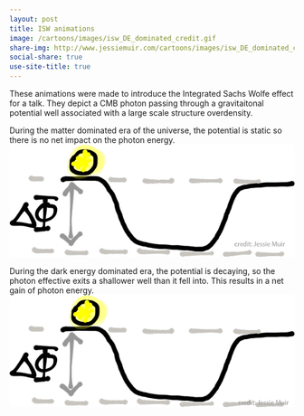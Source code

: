 ```yaml
---
layout: post
title: ISW animations
image: /cartoons/images/isw_DE_dominated_credit.gif
share-img: http://www.jessiemuir.com/cartoons/images/isw_DE_dominated_credit.gif
social-share: true
use-site-title: true
---
```

These animations were made to introduce the Integrated Sachs Wolfe effect for a talk. They depict a CMB photon passing through a gravitaitonal potential well associated with a large scale structure overdensity. 

During the matter dominated era of the universe, the potential is static so there is no net impact on the photon energy. 
![](/cartoons/images/isw_matter_dominated_credit.gif)

During the dark energy dominated era, the potential is decaying, so the photon effective exits a shallower well than it fell into. This results in a net gain of photon energy. 
![](/cartoons/images/isw_DE_dominated_credit.gif)


